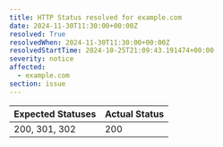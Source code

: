 ```yaml
---
title: HTTP Status resolved for example.com
date: 2024-11-30T11:30:00+00:00Z
resolved: True
resolvedWhen: 2024-11-30T11:30:00+00:00Z
resolvedStartTime: 2024-10-25T21:09:43.191474+00:00
severity: notice
affected:
  - example.com
section: issue
---
```


| Expected Statuses | Actual Status  |
|-------------------|----------------|
| 200, 301, 302 | 200 |
